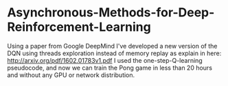 # Asynchronous-Methods-for-Deep-Reinforcement-Learning
Using a paper from Google DeepMind I've developed a new version of the DQN using threads exploration instead of memory replay as explain in here: http://arxiv.org/pdf/1602.01783v1.pdf  I used the one-step-Q-learning pseudocode, and now we can train the Pong game in less than 20 hours and without any GPU or network distribution.

